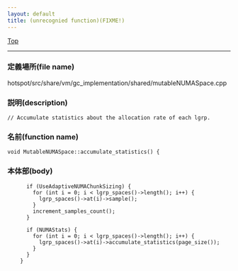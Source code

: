 ```yaml
---
layout: default
title: (unrecognied function)(FIXME!)
---
```

[Top](../index.html)

--- 
### 定義場所(file name)
hotspot/src/share/vm/gc_implementation/shared/mutableNUMASpace.cpp
### 説明(description)

```
// Accumulate statistics about the allocation rate of each lgrp.
```

### 名前(function name)
```
void MutableNUMASpace::accumulate_statistics() {
```

### 本体部(body)
```
	  if (UseAdaptiveNUMAChunkSizing) {
	    for (int i = 0; i < lgrp_spaces()->length(); i++) {
	      lgrp_spaces()->at(i)->sample();
	    }
	    increment_samples_count();
	  }
	
	  if (NUMAStats) {
	    for (int i = 0; i < lgrp_spaces()->length(); i++) {
	      lgrp_spaces()->at(i)->accumulate_statistics(page_size());
	    }
	  }
	}
	
```


